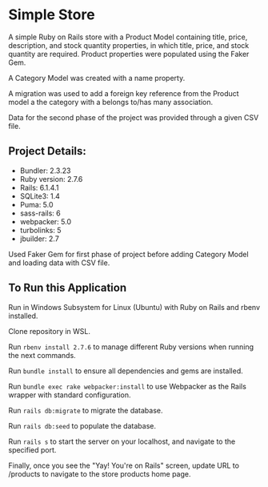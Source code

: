 # Simple Store

A simple Ruby on Rails store with a Product Model containing title, price, description, and stock quantity properties, 
in which title, price, and stock quantity are required.
Product properties were populated using the Faker Gem. 

A Category Model was created with a name property. 

A migration was used to add a foreign key reference from the Product model a the category with a belongs to/has many association.

Data for the second phase of the project was provided through a given CSV file.

## Project Details:

* Bundler: 2.3.23
* Ruby version: 2.7.6
* Rails: 6.1.4.1
* SQLite3: 1.4
* Puma: 5.0
* sass-rails: 6
* webpacker: 5.0
* turbolinks: 5
* jbuilder: 2.7

Used Faker Gem for first phase of project before adding Category Model and loading data with CSV file.

## To Run this Application

Run in Windows Subsystem for Linux (Ubuntu) with Ruby on Rails and rbenv installed.

Clone repository in WSL.

Run `rbenv install 2.7.6` to manage different Ruby versions when running the next commands.

Run `bundle install` to ensure all dependencies and gems are installed.

Run `bundle exec rake webpacker:install` to use Webpacker as the Rails wrapper with standard configuration.

Run `rails db:migrate` to migrate the database.

Run `rails db:seed` to populate the database.

Run `rails s` to start the server on your localhost, and navigate to the specified port.

Finally, once you see the "Yay! You're on Rails" screen, update URL to /products to navigate to the store products home page.
